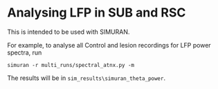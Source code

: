 # Analysing LFP in SUB and RSC
This is intended to be used with SIMURAN.

For example, to analyse all Control and lesion recordings for LFP power spectra, run

```
simuran -r multi_runs/spectral_atnx.py -m
```

The results will be in `sim_results\simuran_theta_power`.